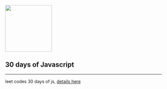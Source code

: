 <img src="https://user-images.githubusercontent.com/2040040/236575714-83c35e9a-0529-4e39-a8dc-ba15e1af65b5.svg" width="150">

## 30 days of Javascript
---

leet codes 30 days of js, [details here](https://leetcode.com/discuss/study-guide/3458761/Open-to-Registration!-30-Days-of-LC-JavaScript-Challenge#:~:text=Then%20the%2030%20Days%20LeetCode,welcome%20to%20join%20the%20event.)
